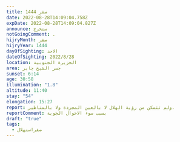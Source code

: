 ```yaml
---
title: صفر 1444
date: 2022-08-28T14:09:04.758Z
expDate: 2022-08-28T14:09:04.827Z
announce: ستخرج
notGoingComment: .
hijryMonth: صفر
hijryYear: 1444
dayOfSighting: الاحد
dateOfSighting: 2022/8/28
location: الجزيرة الجنوبية
area: جسر الشيخ جابر
sunset: 6:14
age: 30:58
illumination: "1.8"
altitude: 11:40
stay: "54"
elongation: 15:27
report: ولم تتمكن من رؤية الهلال لا بالعين المجردة ولا بالمناظير.
reportComment: بسبب سوء الاحوال الجوية
draft: "true"
tags:
  - صفراستهلال
---
```

